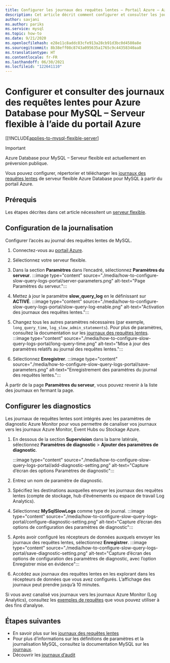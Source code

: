 ```yaml
---
title: Configurer les journaux des requêtes lentes – Portail Azure – Azure Database pour MySQL – Serveur flexible
description: Cet article décrit comment configurer et consulter les journaux des requêtes lentes dans un serveur flexible Azure Database pour MySQL à partir du portail Azure.
author: savjani
ms.author: pariks
ms.service: mysql
ms.topic: how-to
ms.date: 9/21/2020
ms.openlocfilehash: e28e11c8addc83cfe913a28cb91d3bc0d4580a8e
ms.sourcegitcommit: 8b38eff08c8743a095635a1765c9c44358340aa8
ms.translationtype: HT
ms.contentlocale: fr-FR
ms.lasthandoff: 06/30/2021
ms.locfileid: "122641110"
---
```

# <a name="configure-and-access-slow-query-logs-for-azure-database-for-mysql---flexible-server-using-the-azure-portal"></a>Configurer et consulter des journaux des requêtes lentes pour Azure Database pour MySQL – Serveur flexible à l’aide du portail Azure

[[!INCLUDE[applies-to-mysql-flexible-server](../includes/applies-to-mysql-flexible-server.md)]

> [!IMPORTANT]
> Azure Database pour MySQL – Serveur flexible est actuellement en préversion publique.

Vous pouvez configurer, répertorier et télécharger les [journaux des requêtes lentes](concepts-slow-query-logs.md) de serveur flexible Azure Database pour MySQL à partir du portail Azure.

## <a name="prerequisites"></a>Prérequis

Les étapes décrites dans cet article nécessitent un [serveur flexible](quickstart-create-server-portal.md).

## <a name="configure-logging"></a>Configuration de la journalisation

Configurer l’accès au journal des requêtes lentes de MySQL. 

1. Connectez-vous au [portail Azure](https://portal.azure.com/).

1. Sélectionnez votre serveur flexible.

1. Dans la section **Paramètres** dans l’encadré, sélectionnez **Paramètres du serveur**.
   :::image type="content" source="./media/how-to-configure-slow-query-logs-portal/server-parameters.png" alt-text="Page Paramètres du serveur.":::

1. Mettez à jour le paramètre **slow_query_log** en le définissant sur **ACTIVÉ**.
   :::image type="content" source="./media/how-to-configure-slow-query-logs-portal/slow-query-log-enable.png" alt-text="Activation des journaux des requêtes lentes.":::

1. Changez tous les autres paramètres nécessaires (par exemple, `long_query_time`, `log_slow_admin_statements`). Pour plus de paramètres, consultez la documentation sur les [journaux des requêtes lentes](./concepts-slow-query-logs.md#configure-slow-query-logging).  
   :::image type="content" source="./media/how-to-configure-slow-query-logs-portal/long-query-time.png" alt-text="Mise à jour des paramètres relatifs au journal des requêtes lentes.":::

1. Sélectionnez **Enregistrer**. 
   :::image type="content" source="./media/how-to-configure-slow-query-logs-portal/save-parameters.png" alt-text="Enregistrement des paramètres du journal des requêtes lentes.":::

À partir de la page **Paramètres du serveur**, vous pouvez revenir à la liste des journaux en fermant la page.

## <a name="set-up-diagnostics"></a>Configurer les diagnostics

Les journaux de requêtes lentes sont intégrés avec les paramètres de diagnostic Azure Monitor pour vous permettre de canaliser vos journaux vers les journaux Azure Monitor, Event Hubs ou Stockage Azure.

1. En dessous de la section **Supervision** dans la barre latérale, sélectionnez **Paramètres de diagnostic** > **Ajouter des paramètres de diagnostic**.

   :::image type="content" source="./media/how-to-configure-slow-query-logs-portal/add-diagnostic-setting.png" alt-text="Capture d’écran des options Paramètres de diagnostic":::

1. Entrez un nom de paramètre de diagnostic.

1. Spécifiez les destinations auxquelles envoyer les journaux des requêtes lentes (compte de stockage, hub d’événements ou espace de travail Log Analytics).

1. Sélectionnez **MySqlSlowLogs** comme type de journal.
    :::image type="content" source="./media/how-to-configure-slow-query-logs-portal/configure-diagnostic-setting.png" alt-text="Capture d’écran des options de configuration des paramètres de diagnostic":::

1. Après avoir configuré les récepteurs de données auxquels envoyer les journaux des requêtes lentes, sélectionnez **Enregistrer**.
    :::image type="content" source="./media/how-to-configure-slow-query-logs-portal/save-diagnostic-setting.png" alt-text="Capture d’écran des options de configuration des paramètres de diagnostic, avec l’option Enregistrer mise en évidence":::

1. Accédez aux journaux des requêtes lentes en les explorant dans les récepteurs de données que vous avez configurés. L’affichage des journaux peut prendre jusqu’à 10 minutes.

Si vous avez canalisé vos journaux vers les journaux Azure Monitor (Log Analytics), consultez les [exemples de requêtes](concepts-slow-query-logs.md#analyze-logs-in-azure-monitor-logs) que vous pouvez utiliser à des fins d’analyse. 

## <a name="next-steps"></a>Étapes suivantes
<!-- - See [Access slow query Logs in CLI](howto-configure-server-logs-in-cli.md) to learn how to download slow query logs programmatically.-->
- En savoir plus sur les [journaux des requêtes lentes](concepts-slow-query-logs.md)
- Pour plus d’informations sur les définitions de paramètres et la journalisation MySQL, consultez la documentation MySQL sur les [journaux](https://dev.mysql.com/doc/refman/5.7/en/slow-query-log.html).
- Découvrir les [journaux d’audit](concepts-audit-logs.md)

